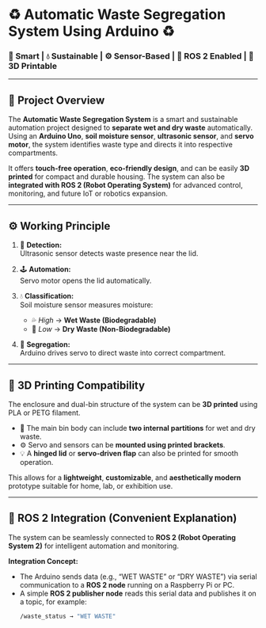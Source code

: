 # ♻️ Automatic Waste Segregation System Using Arduino ♻️

### 🚮 Smart | 💧 Sustainable | ⚙️ Sensor-Based | 🧠 ROS 2 Enabled | 🧱 3D Printable

---

## 🧠 **Project Overview**

The **Automatic Waste Segregation System** is a smart and sustainable automation project designed to **separate wet and dry waste** automatically. Using an **Arduino Uno**, **soil moisture sensor**, **ultrasonic sensor**, and **servo motor**, the system identifies waste type and directs it into respective compartments.  

It offers **touch-free operation**, **eco-friendly design**, and can be easily **3D printed** for compact and durable housing. The system can also be **integrated with ROS 2 (Robot Operating System)** for advanced control, monitoring, and future IoT or robotics expansion.

---

## ⚙️ **Working Principle**

1. 🧭 **Detection:**  
   Ultrasonic sensor detects waste presence near the lid.  

2. 🕹️ **Automation:**  
   Servo motor opens the lid automatically.  

3. 💧 **Classification:**  
   Soil moisture sensor measures moisture:  
   - 💦 *High* → **Wet Waste (Biodegradable)**  
   - 🧱 *Low* → **Dry Waste (Non-Biodegradable)**  

4. 🔁 **Segregation:**  
   Arduino drives servo to direct waste into correct compartment.

---

## 🧱 **3D Printing Compatibility**

The enclosure and dual-bin structure of the system can be **3D printed** using PLA or PETG filament.  
- 🧩 The main bin body can include **two internal partitions** for wet and dry waste.  
- ⚙️ Servo and sensors can be **mounted using printed brackets**.  
- 💡 A **hinged lid** or **servo-driven flap** can also be printed for smooth operation.  

This allows for a **lightweight**, **customizable**, and **aesthetically modern** prototype suitable for home, lab, or exhibition use.

---

## 🤖 **ROS 2 Integration (Convenient Explanation)**

The system can be seamlessly connected to **ROS 2 (Robot Operating System 2)** for intelligent automation and monitoring.

**Integration Concept:**
- The Arduino sends data (e.g., “WET WASTE” or “DRY WASTE”) via serial communication to a **ROS 2 node** running on a Raspberry Pi or PC.
- A simple **ROS 2 publisher node** reads this serial data and publishes it on a topic, for example:  
  ```bash
  /waste_status → "WET WASTE"
